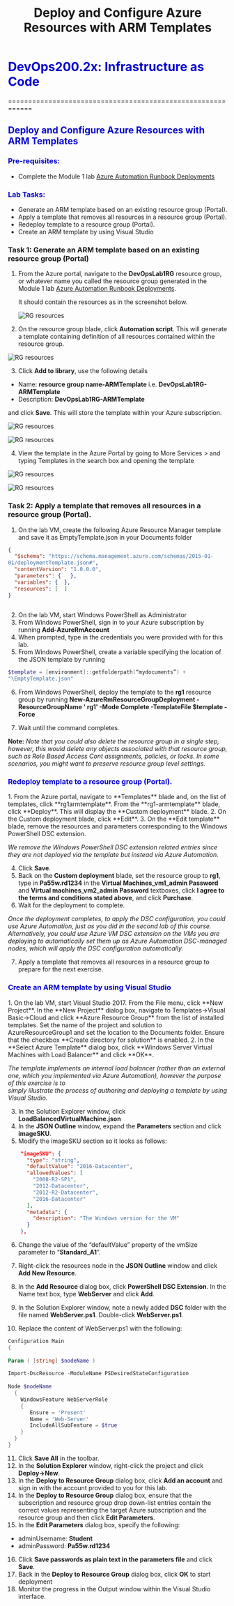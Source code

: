 ﻿---
layout: page
title:  Deploy and Configure Azure Resources with ARM Templates
category: IaC
order: 4
---

<h1><span style="color: #0000CD;">DevOps200.2x: Infrastructure as Code</span></h1>
============================================================

<h2><span style="color: #0000CD;">Deploy and Configure Azure Resources with ARM Templates</span></h2>



<h3><span style="color: #0000CD;"> Pre-requisites:</span></h3>

- Complete the Module 1 lab [Azure Automation Runbook Deployments](https://microsoft.github.io/PartsUnlimited/iac/200.2x-IaCM01AzureAuto.html)
 



<h3><span style="color: #0000CD;"> Lab Tasks:</span></h3> 


- Generate an ARM template based on an existing resource group (Portal). 
- Apply a template that removes all resources in a resource group (Portal). 
- Redeploy template to a resource group (Portal).
- Create an ARM template by using Visual Studio
 
  
### Task 1: Generate an ARM template based on an existing resource group (Portal)

1.	From the Azure portal, navigate to the **DevOpsLab1RG** resource group, or whatever name you called the resource group generated in the Module 1 lab [Azure Automation Runbook Deployments](https://microsoft.github.io/PartsUnlimited/iac/200.2x-IaCM01AzureAuto.html). 
 
    It should contain the resources as in the screenshot below.
    
    ![RG resources](..\assets\azurearm-jan2018\allrgresources.png)


2. On the resource group blade, click **Automation script**. This will generate a template containing definition of all resources contained within the resource group.  

  ![RG resources](..\assets\azurearm-jan2018\rgautomationscript.png)


3.	Click **Add to library**, use the following details
  - Name: **resource group name-ARMTemplate** i.e. **DevOpsLab1RG-ARMTemplate**
  - Description: **DevOpsLab1RG-ARMTemplate**

   and click **Save**. This will store the template within your Azure subscription.  

  ![RG resources](..\assets\azurearm-jan2018\addtolibrary.png)
 
  ![RG resources](..\assets\azurearm-jan2018\savetemplate.png)
  



4. View the template in the Azure Portal by going to More Services > and typing Templates in the search box and opening the template


  ![RG resources](..\assets\azurearm-jan2018\templates.png)

  ![RG resources](..\assets\azurearm-jan2018\templates2.png)


### Task 2: Apply a template that removes all resources in a resource group (Portal).

1.	On the lab VM, create the following Azure Resource Manager template and save it as EmptyTemplate.json in your Documents folder 

```json
{ 
  "$schema": "https://schema.management.azure.com/schemas/2015-01-
01/deploymentTemplate.json#", 
  "contentVersion": "1.0.0.0", 
  "parameters": {   }, 
  "variables": {  }, 
  "resources": [  ] 
} 
 
```
2.	On the lab VM, start Windows PowerShell as Administrator 
3.	From Windows PowerShell, sign in to your Azure subscription by running **Add-AzureRmAccount**
4.	When prompted, type in the credentials you were provided with for this lab. 
5.	From Windows PowerShell, create a variable specifying the location of the JSON template by running 

```powershell
$template = [environment]::getfolderpath(“mydocuments”) + 
"\EmptyTemplate.json" 
```
6.	From Windows PowerShell, deploy the template to the **rg1** resource group by running 
**New-AzureRmResourceGroupDeployment -ResourceGroupName ' rg1' -Mode 
Complete -TemplateFile $template -Force**

7.	Wait until the command completes.  
 
**Note:** *Note that you could also delete the resource group in a single step, however, this would delete any objects associated with that resource group, such as Role Based Access Cont
assignments, policies, or locks. In some scenarios, you might want to preserve resource group level settings.*

<h3><span style="color: #0000CD;"> Redeploy template to a resource group (Portal).</span></h3> 
1.	From the Azure portal, navigate to **Templates** blade and, on the list of templates, click **rg1armtemplate**. From the **rg1-armtemplate** blade, click **Deploy**. This will display the **Custom deployment** blade. 
2.	On the Custom deployment blade, click **Edit**. 
3.	On the **Edit template** blade, remove the resources and parameters corresponding to the Windows PowerShell DSC extension. 
 
*We remove the Windows PowerShell DSC extension related entries since they are not 
deployed via the template but instead via Azure Automation.*
 
4.	Click **Save**. 
5.	Back on the **Custom deployment** blade, set the resource group to **rg1**, type in **Pa55w.rd1234** in the **Virtual Machines_vm1_admin Password** and **Virtual machines_vm2_admin Password** textboxes, click **I agree to the terms and conditions stated above**, and click **Purchase**. 
6.	Wait for the deployment to complete.  
 
*Once the deployment completes, to apply the DSC configuration, you could use Azure Automation, just as you did in the second lab of this course. 
Alternatively, you could use Azure VM DSC extension on the VMs you are deploying to automatically set them up as Azure Automation DSC-managed nodes, which will apply the DSC configuration automatically.* 
 
 
7.	Apply a template that removes all resources in a resource group to prepare for the next exercise. 
  
<h3><span style="color: #0000CD;"> Create an ARM template by using Visual Studio </span></h3> 
1.	On the lab VM, start Visual Studio 2017. From the File menu, click **New Project**. In the **New Project** dialog box, navigate to Templates->Visual Basic->Cloud and click **Azure Resource Group** from the list of installed templates. Set the name of the project and solution to AzureResourceGroup1 and set the location to the Documents folder. Ensure that the checkbox **Create directory for solution** is enabled. 
2.	In the **Select Azure Template** dialog box, click **Windows Server Virtual Machines with Load Balancer** and click **OK**. 
 
*The template implements an internal load balancer (rather than an external one, which 
you implemented via Azure Automation), however the purpose of this exercise is to 	 
simply illustrate the process of authoring and deploying a template by using Visual	
Studio.*	
 
3.	In the Solution Explorer window, click **LoadBalancedVirtualMachine.json** 
4. In the **JSON Outline** window, expand the **Parameters** section and click **imageSKU**. 
5. Modify the imageSKU section so it looks as follows:  

```json
    "imageSKU": { 
      "type": "string", 
      "defaultValue": "2016-Datacenter", 
      "allowedValues": [ 
        "2008-R2-SP1", 
        "2012-Datacenter", 
        "2012-R2-Datacenter", 
        "2016-Datacenter" 
      ], 
      "metadata": { 
        "description": "The Windows version for the VM" 
      } 
    }, 

```
6.	Change the value of the “defaultValue” property of the vmSize parameter to “**Standard_A1**”. 
 
 
7.	Right-click the resources node in the **JSON Outline** window and click **Add New Resource**. 
8.	In the **Add Resource** dialog box, click **PowerShell DSC Extension**. In the Name text box, type **WebServer** and click **Add**. 
9.	In the Solution Explorer window, note a newly added **DSC** folder with the file named **WebServer.ps1**. Double-click **WebServer.ps1**. 
10.	Replace the content of WebServer.ps1 with the following: 

```powershell
Configuration Main 
{ 
 
Param ( [string] $nodeName ) 
 
Import-DscResource -ModuleName PSDesiredStateConfiguration 
 
Node $nodeName 
  { 
    WindowsFeature WebServerRole 
    { 
       Ensure = 'Present' 
       Name = 'Web-Server' 
       IncludeAllSubFeature = $true 
    } 
  } 
} 
```

11.	Click **Save All** in the toolbar. 
12.	In the **Solution Explorer** window, right-click the project and click **Deploy->New**. 
13.	In the **Deploy to Resource Group** dialog box, click **Add an account** and sign in with the account provided to you for this lab. 
14.	In the **Deploy to Resource Group** dialog box, ensure that the subscription and resource group drop down-list entries contain the correct values representing the target Azure subscription and the resource group and then click **Edit Parameters**. 
15.	In the **Edit Parameters** dialog box, specify the following: 
- adminUsername: **Student** 
- adminPassword: **Pa55w.rd1234** 
16.	Click **Save passwords as plain text in the parameters file** and click **Save**. 
17.	Back in the **Deploy to Resource Group** dialog box, click **OK** to start deployment
18. Monitor the progress in the Output window within the Visual Studio interface. 
